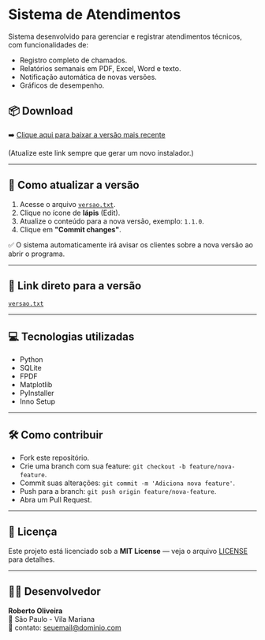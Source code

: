 # Sistema de Atendimentos

Sistema desenvolvido para gerenciar e registrar atendimentos técnicos, com funcionalidades de:

- Registro completo de chamados.
- Relatórios semanais em PDF, Excel, Word e texto.
- Notificação automática de novas versões.
- Gráficos de desempenho.

## 📦 Download

➡️ [Clique aqui para baixar a versão mais recente](https://seusite.com/sistema_atendimentos_instalador.exe)  

(Atualize este link sempre que gerar um novo instalador.)

---

## 🚀 Como atualizar a versão

1. Acesse o arquivo [`versao.txt`](https://raw.githubusercontent.com/SEU_USUARIO/sistema_atendimentos/main/versao.txt).
2. Clique no ícone de **lápis** (Edit).
3. Atualize o conteúdo para a nova versão, exemplo: `1.1.0`.
4. Clique em **"Commit changes"**.

✅ O sistema automaticamente irá avisar os clientes sobre a nova versão ao abrir o programa.

---

## 🔗 Link direto para a versão

[`versao.txt`](https://raw.githubusercontent.com/SEU_USUARIO/sistema_atendimentos/main/versao.txt)

---

## 💻 Tecnologias utilizadas

- Python
- SQLite
- FPDF
- Matplotlib
- PyInstaller
- Inno Setup

---

## 🛠️ Como contribuir

- Fork este repositório.
- Crie uma branch com sua feature: `git checkout -b feature/nova-feature`.
- Commit suas alterações: `git commit -m 'Adiciona nova feature'`.
- Push para a branch: `git push origin feature/nova-feature`.
- Abra um Pull Request.

---

## 📄 Licença

Este projeto está licenciado sob a **MIT License** — veja o arquivo [LICENSE](LICENSE) para detalhes.

---

## 👨‍💻 Desenvolvedor

**Roberto Oliveira**  
📍 São Paulo - Vila Mariana  
📧 contato: seuemail@dominio.com  
